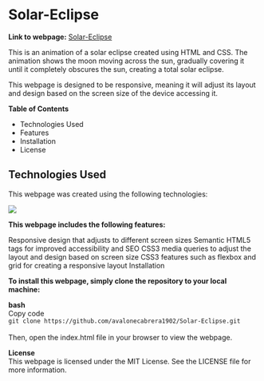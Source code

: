# Solar-Eclipse

**Link to webpage:** 
[Solar-Eclipse](https://avalonecabrera1902.github.io/Solar-Eclipse/)

<p> This is an animation of a solar eclipse created using HTML and CSS. The animation shows the moon moving across the sun, gradually covering it until it completely obscures the sun, creating a total solar eclipse. </p>

This webpage is designed to be responsive, meaning it will adjust its layout and design based on the screen size of the device accessing it.</br>

**Table of Contents**
- Technologies Used
- Features
- Installation
- License

## Technologies Used
This webpage was created using the following technologies:

<img src="https://skillicons.dev/icons?i=html,css">

**This webpage includes the following features:**

Responsive design that adjusts to different screen sizes
Semantic HTML5 tags for improved accessibility and SEO
CSS3 media queries to adjust the layout and design based on screen size
CSS3 features such as flexbox and grid for creating a responsive layout
Installation

**To install this webpage, simply clone the repository to your local machine:**

**bash** </br>
Copy code </br>
``git clone https://github.com/avalonecabrera1902/Solar-Eclipse.git`` </br>
</br> Then, open the index.html file in your browser to view the webpage.

**License** </br>
This webpage is licensed under the MIT License. See the LICENSE file for more information.
